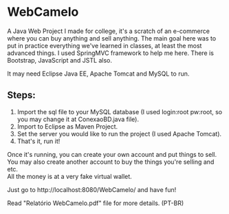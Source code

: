# WebCamelo
A Java Web Project I made for college, it's a scratch of an e-commerce where you can buy anything and sell anything.
The main goal here was to put in practice everything we've learned in classes, at least the most advanced things.
I used SpringMVC framework to help me here. There is Bootstrap, JavaScript and JSTL also.

It may need Eclipse Java EE, Apache Tomcat and MySQL to run.

## Steps:

 1.  Import the sql file to your MySQL database (I used login:root pw:root, so you may change it at ConexaoBD.java file).
 2.  Import to Eclipse as Maven Project.
 3.  Set the server you would like to run the project (I used Apache Tomcat).
 4.  That's it, run it!
 
Once it's running, you can create your own account and put things to sell.<br>You may also create another account to buy the things you're selling and etc.<br>All the money is at a very fake virtual wallet.

Just go to http://localhost:8080/WebCamelo/ and have fun!

Read "Relatório WebCamelo.pdf" file for more details. (PT-BR)
